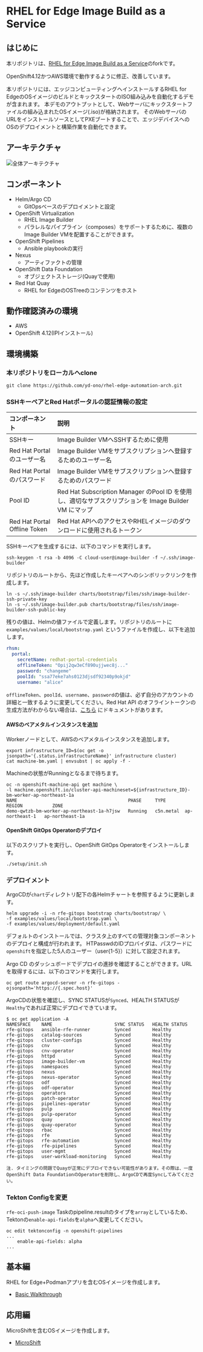 # RHEL for Edge Image Build as a Service

## はじめに

本リポジトリは、[RHEL for Edge Image Build as a Service](https://github.com/redhat-cop/rhel-edge-automation-arch)のforkです。

OpenShift4.12かつAWS環境で動作するように修正、改善しています。

本リポジトリには、エッジコンピューティングへインストールするRHEL for EdgeのOSイメージのビルドとキックスタートのISO組み込みを自動化するデモが含まれます。
本デモのアウトプットとして、Webサーバにキックスタートファイルの組み込まれたOSイメージ(.iso)が格納されます。
そのWebサーバのURLをインストールソースとしてPXEブートすることで、エッジデバイスへのOSのデプロイメントと構築作業を自動化できます。

## アーキテクチャ
![全体アーキテクチャ](/images/overall-architecture.png)

## コンポーネント

* Helm/Argo CD
  * GitOpsベースのデプロイメントと設定
* OpenShift Virtualization
  * RHEL Image Builder
  * パラレルなパイプライン（composes）をサポートするために、複数のImage Builder VMを配置することができます。
* OpenShift Pipelines
  * Ansible playbookの実行
* Nexus
  * アーティファクトの管理
* OpenShift Data Foundation
  *  オブジェクトストレージ(Quayで使用)
* Red Hat Quay
  * RHEL for EdgeのOSTreeのコンテンツをホスト

## 動作確認済みの環境

* AWS
* OpenShift 4.12(IPIインストール)

## 環境構築
### 本リポジトリをローカルへclone

```shell
git clone https://github.com/yd-ono/rhel-edge-automation-arch.git
```

### SSHキーペアとRed Hatポータルの認証情報の設定

| コンポーネント | 説明 |
| :---         | :---         |
| SSHキー   | Image Builder VMへSSHするために使用   |
| Red Hat Portalのユーザー名     | Image Builder VMをサブスクリプションへ登録するためのユーザー名     |
| Red Hat Portalのパスワード   | Image Builder VMをサブスクリプションへ登録するためのパスワード  |
| Pool ID     | Red Hat Subscription Manager のPool ID を使用し、適切なサブスクリプションを Image Builder VM にマップ    |
| Red Hat Portal Offline Token     | Red Hat APIへのアクセスやRHELイメージのダウンロードに使用されるトークン     |

SSHキーペアを生成するには、以下のコマンドを実行します。

```shell
ssh-keygen -t rsa -b 4096 -C cloud-user@image-builder -f ~/.ssh/image-builder
```

リポジトリのルートから、先ほど作成したキーペアへのシンボリックリンクを作成します。

```shell
ln -s ~/.ssh/image-builder charts/bootstrap/files/ssh/image-builder-ssh-private-key
ln -s ~/.ssh/image-builder.pub charts/bootstrap/files/ssh/image-builder-ssh-public-key
```

残りの値は、Helmの値ファイルで定義します。リポジトリのルートに `examples/values/local/bootstrap.yaml` というファイルを作成し、以下を追加します。

```yaml
rhsm:
  portal:
    secretName: redhat-portal-credentials
    offlineToken: "Opij2qw3eCf890ujjwec8j..."
    password: "changeme"
    poolId: "ssa77eke7ahs0123djsdf92340p9okjd"
    username: "alice"
```

`offlineToken`、`poolId`、`username`、`password`の値は、必ず自分のアカウントの詳細と一致するように変更してください。Red Hat API のオフライントークンの生成方法がわからない場合は、[こちら](https://access.redhat.com/articles/3626371#bgenerating-a-new-offline-tokenb-3) にドキュメントがあります。

#### AWSのベアメタルインスタンスを追加
Workerノードとして、AWSのベアメタルインスタンスを追加します。

```shell
export infrastructure_ID=$(oc get -o jsonpath='{.status.infrastructureName}' infrastructure cluster)
cat machine-bm.yaml | envsubst | oc apply -f -
```

Machineの状態がRunningとなるまで待ちます。

```shell
oc -n openshift-machine-api get machine \
-l machine.openshift.io/cluster-api-machineset=${infrastructure_ID}-bm-worker-ap-northeast-1a
NAME                                         PHASE     TYPE       REGION           ZONE           
demo-qwtzb-bm-worker-ap-northeast-1a-h7jsw   Running   c5n.metal  ap-northeast-1   ap-northeast-1a
```

#### OpenShift GitOps Operatorのデプロイ

以下のスクリプトを実行し、OpenShift GitOps Operatorをインストールします。

```shell
./setup/init.sh
```

### デプロイメント

ArgoCDが`chart`ディレクトリ配下の各Helmチャートを参照するように更新します。

```shell
helm upgrade -i -n rfe-gitops bootstrap charts/bootstrap/ \
-f examples/values/local/bootstrap.yaml \
-f examples/values/deployment/default.yaml
```

デフォルトのインストールでは、クラスタ上のすべての管理対象コンポーネントのデプロイと構成が行われます。
HTPasswdのIDプロバイダは、パスワードに`openshift`を指定した5人のユーザー（user{1-5}）に対して設定されます。

Argo CD のダッシュボードでデプロイの進捗を確認することができます。URL を取得するには、以下のコマンドを実行します。

```shell
oc get route argocd-server -n rfe-gitops -ojsonpath='https://{.spec.host}'
```

ArgoCDの状態を確認し、SYNC STATUSが`Synced`、HEALTH STATUSが`Healthy`であれば正常にデプロイできています。

```shell
$ oc get application -A
NAMESPACE    NAME                       SYNC STATUS   HEALTH STATUS
rfe-gitops   ansible-rfe-runner         Synced        Healthy
rfe-gitops   catalog-sources            Synced        Healthy
rfe-gitops   cluster-configs            Synced        Healthy
rfe-gitops   cnv                        Synced        Healthy
rfe-gitops   cnv-operator               Synced        Healthy
rfe-gitops   httpd                      Synced        Healthy
rfe-gitops   image-builder-vm           Synced        Healthy
rfe-gitops   namespaces                 Synced        Healthy
rfe-gitops   nexus                      Synced        Healthy
rfe-gitops   nexus-operator             Synced        Healthy
rfe-gitops   odf                        Synced        Healthy
rfe-gitops   odf-operator               Synced        Healthy
rfe-gitops   operators                  Synced        Healthy
rfe-gitops   patch-operator             Synced        Healthy
rfe-gitops   pipelines-operator         Synced        Healthy
rfe-gitops   pulp                       Synced        Healthy
rfe-gitops   pulp-operator              Synced        Healthy
rfe-gitops   quay                       Synced        Healthy
rfe-gitops   quay-operator              Synced        Healthy
rfe-gitops   rbac                       Synced        Healthy
rfe-gitops   rfe                        Synced        Healthy
rfe-gitops   rfe-automation             Synced        Healthy
rfe-gitops   rfe-pipelines              Synced        Healthy
rfe-gitops   user-mgmt                  Synced        Healthy
rfe-gitops   user-workload-monitoring   Synced        Healthy
```

```
注. タイミングの問題でQuayが正常にデプロイできない可能性があります。その際は、一度OpenShift Data FoundationのOperatorを削除し、ArgoCDで再度Syncしてみてください。
```

### Tekton Configを変更
`rfe-oci-push-image` Taskのpipeline.resultのタイプを`array`としているため、Tektonの`enable-api-fields`を`alpha`へ変更してください。

```shell
oc edit tektonconfig -n openshift-pipelines
...
    enable-api-fields: alpha
...
```

## 基本編
RHEL for Edge+Podmanアプリを含むOSイメージを作成します。

* [Basic Walkthrough](./docs/basic-walkthrough.md)

## 応用編
MicroShiftを含むOSイメージを作成します。

* [MicroShift](./docs/microshift.md)